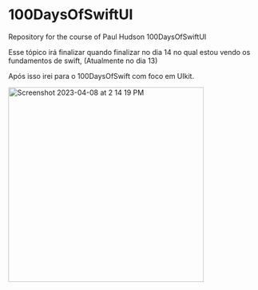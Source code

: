 # 100DaysOfSwiftUI
Repository for the course of Paul Hudson 100DaysOfSwiftUI

Esse tópico irá finalizar quando finalizar no dia 14 no qual estou vendo os fundamentos de swift, (Atualmente no dia 13) 

Após isso irei para o 100DaysOfSwift com foco em UIkit. 


<img width="391" alt="Screenshot 2023-04-08 at 2 14 19 PM" src="https://user-images.githubusercontent.com/122572631/230734327-5a1e96c1-6eff-4427-9857-f8909cf17c96.png">

